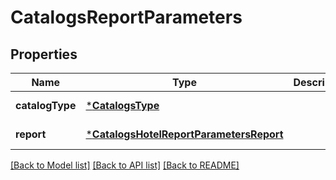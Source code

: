 # CatalogsReportParameters

## Properties
Name | Type | Description | Notes
------------ | ------------- | ------------- | -------------
**catalogType** | [***CatalogsType**](CatalogsType.md) |  | [default to null]
**report** | [***CatalogsHotelReportParametersReport**](CatalogsHotelReportParameters_report.md) |  | [default to null]

[[Back to Model list]](../README.md#documentation-for-models) [[Back to API list]](../README.md#documentation-for-api-endpoints) [[Back to README]](../README.md)



